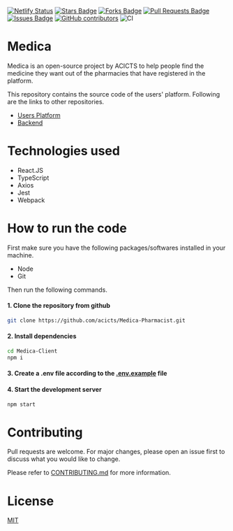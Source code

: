 [![Netlify Status](https://api.netlify.com/api/v1/badges/d1e3551c-4ce4-49bc-b8c6-a29605b42c18/deploy-status)](https://app.netlify.com/sites/acicits-pharmacy-app-pharmacist/deploys) <a href="https://github.com/acicts/Medica-Pharmacist/stargazers"><img src="https://img.shields.io/github/stars/acicts/Medica-Pharmacist" alt="Stars Badge"/></a>
<a href="https://github.com/acicts/Medica-Pharmacist/network/members"><img src="https://img.shields.io/github/forks/acicts/Medica-Pharmacist" alt="Forks Badge"/></a>
<a href="https://github.com/acicts/Medica-Pharmacist/pulls"><img src="https://img.shields.io/github/issues-pr/acicts/Medica-Pharmacist" alt="Pull Requests Badge"/></a>
<a href="https://github.com/acicts/Medica-Pharmacist/issues"><img src="https://img.shields.io/github/issues/acicts/Medica-Pharmacist" alt="Issues Badge"/></a>
<a href="https://github.com/acicts/Medica-Pharmacist/graphs/contributors"><img alt="GitHub contributors" src="https://img.shields.io/github/contributors/acicts/Medica-Pharmacist?color=2b9348"></a>
![CI](https://github.com/acicts/Medica-Pharmacist/actions/workflows/node.js.yml/badge.svg)

# Medica

Medica is an open-source project by ACICTS to help people find the medicine they want out of the pharmacies that have registered in the platform.

This repository contains the source code of the users' platform. Following are the links to other repositories.

-   [Users Platform](https://github.com/acicts/Medica-Client.git)
-   [Backend](https://github.com/acicts/Medica-Backend)

# Technologies used

-   React.JS
-   TypeScript
-   Axios
-   Jest
-   Webpack

# How to run the code

First make sure you have the following packages/softwares installed in your machine.

-   Node
-   Git

Then run the following commands.

#### 1. Clone the repository from github

```bash
git clone https://github.com/acicts/Medica-Pharmacist.git
```

#### 2. Install dependencies

```bash
cd Medica-Client
npm i
```

#### 3. Create a .env file according to the [.env.example](./.env.example '.env.example') file

#### 4. Start the development server

```bash
npm start
```

# Contributing

Pull requests are welcome. For major changes, please open an issue first
to discuss what you would like to change.

Please refer to [CONTRIBUTING.md](./CONTRIBUTING.md) for more information.

# License

[MIT](./LICENSE)
